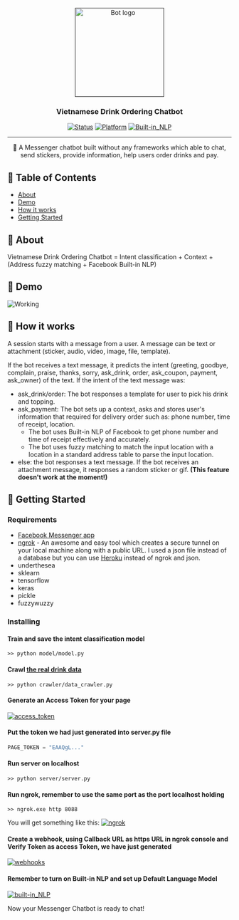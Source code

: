 <p align="center">
  <a href="" rel="noopener">
 <img width=200px height=200px src="https://i.imgur.com/FxL5qM0.jpg" alt="Bot logo"></a>
</p>

<h3 align="center">Vietnamese Drink Ordering Chatbot</h3>

<div align="center">

  [![Status](https://img.shields.io/badge/status-inactive-red)]()
  [![Platform](https://img.shields.io/badge/platform-Messenger-blue.svg)]()
  [![Built-in_NLP](https://img.shields.io/badge/Facebook_Built--in_NLP-ON-brightgreen.svg)]()

</div>

---

<p align="center"> 🤖 A Messenger chatbot built without any frameworks which able to chat, send stickers, provide information, help users order drinks and pay. 
    <br> 
</p>

## 📝 Table of Contents
+ [About](#about)
+ [Demo](#demo)
+ [How it works](#working)
+ [Getting Started](#getting_started)

## 🧐 About <a name = "about"></a>
Vietnamese Drink Ordering Chatbot = Intent classification + Context + (Address fuzzy matching + Facebook Built-in NLP)

## 🎥 Demo <a name = "demo"></a>
![Working](https://media.giphy.com/media/20NLMBm0BkUOwNljwv/giphy.gif)

## 💭 How it works <a name = "working"></a>
A session starts with a message from a user. A message can be text or attachment (sticker, audio, video, image, file, template).

If the bot receives a text message, it predicts the intent (greeting, goodbye, complain, praise, thanks, sorry, ask_drink, order, ask_coupon, payment, ask_owner) of the text.
If the intent of the text message was:
+ ask_drink/order: The bot responses a template for user to pick his drink and topping.
+ ask_payment: The bot sets up a context, asks and stores user's information that required for delivery order such as: phone number, time of receipt, location. 
  + The bot uses Built-in NLP of Facebook to get phone number and time of receipt effectively and accurately.
  + The bot uses fuzzy matching to match the input location with a location in a standard address table to parse the input location.
+ else: the bot responses a text message.
If the bot receives an attachment message, it responses a random sticker or gif. **(This feature doesn't work at the moment!)**

## 🏁 Getting Started <a name = "getting_started"></a>
### Requirements
+ [Facebook Messenger app](https://developers.facebook.com/)
+ [ngrok](https://ngrok.com/) - An awesome and easy tool which creates a secure tunnel on your local machine along with a public URL. I used a json file instead of a database but you can use [Heroku](https://www.heroku.com/) instead of ngrok and json.
+ underthesea
+ sklearn
+ tensorflow
+ keras
+ pickle
+ fuzzywuzzy

### Installing
#### Train and save the intent classification model
```
>> python model/model.py
```
#### Crawl [the real drink data](https://loship.vn/trasuachain)
```
>> python crawler/data_crawler.py
```
#### Generate an Access Token for your page
<a href="" rel="noopener">
 <img src="https://i.imgur.com/cbsv60v.png" alt="access_token"></a>

#### Put the token we had just generated into server.py file
```python
PAGE_TOKEN = "EAAQgL..."
```
#### Run server on localhost
```
>> python server/server.py
```
#### Run ngrok, remember to use the same port as the port localhost holding
```
>> ngrok.exe http 8088
```
You will get something like this:
<a href="" rel="noopener">
 <img src="https://i.imgur.com/ZlVRPtq.png" alt="ngrok"></a>

#### Create a webhook, using Callback URL as https URL in ngrok console and Verify Token as access Token, we have just generated
<a href="" rel="noopener">
 <img src="https://i.imgur.com/in9Dwbd.png" alt="webhooks"></a>

#### Remember to turn on Built-in NLP and set up Default Language Model
<a href="" rel="noopener">
 <img src="https://i.imgur.com/wfjukqW.png" alt="built-in_NLP"></a>

Now your Messenger Chatbot is ready to chat!
